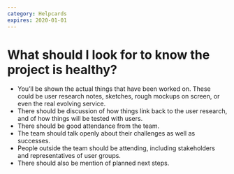 ```yaml
---
category: Helpcards
expires: 2020-01-01
---
```


# What should I look for to know the project is healthy?

- You’ll be shown the actual things that have been worked on. These could be
user research notes, sketches, rough mockups on screen, or even the real
evolving service.
- There should be discussion of how things link back to the user research,
and of how things will be tested with users.
- There should be good attendance from the team.
- The team should talk openly about their challenges as well as successes.
- People outside the team should be attending, including stakeholders and
representatives of user groups.
- There should also be mention of planned next steps.
